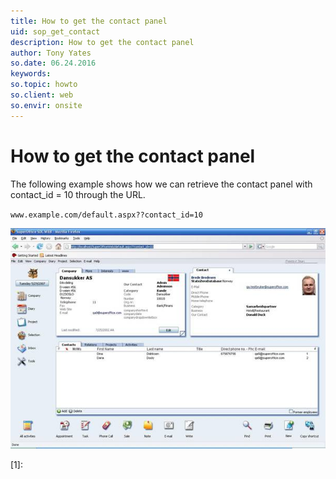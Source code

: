 ```yaml
---
title: How to get the contact panel
uid: sop_get_contact
description: How to get the contact panel
author: Tony Yates
so.date: 06.24.2016
keywords:
so.topic: howto
so.client: web
so.envir: onsite
---
```


# How to get the contact panel

The following example shows how we can retrieve the contact panel with contact\_id = 10 through the URL.

`www.example.com/default.aspx??contact_id=10`

![04][img1]

<!-- Referenced links -->
[1]:

<!-- Referenced images -->
[img1]: media/image004.jpg
